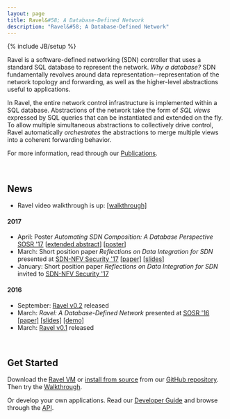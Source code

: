 ```yaml
---
layout: page
title: Ravel&#58; A Database-Defined Network
description: "Ravel&#58; A Database-Defined Network"
---
```

{% include JB/setup %}


Ravel is a software-defined networking (SDN) controller that uses a standard SQL database to represent the network.  _Why a database?_ SDN fundamentally revolves around data representation--representation of the network topology and forwarding, as well as the higher-level abstractions useful to applications.

In Ravel, the entire network control infrastructure is implemented within a SQL database.  Abstractions of the network take the form of _SQL views_ expressed by SQL queries that can be instantiated and extended on the fly.  To allow multiple simultaneous abstractions to collectively drive control, Ravel automatically _orchestrates_ the abstractions to merge multiple views into a coherent forwarding behavior.

For more information, read through our [Publications]({{site.url}}/publications).

<br/>

## News ##

* Ravel video walkthrough is up: [[walkthrough]](videos/walkthrough.mp4)

#### 2017 ####
* April: Poster _Automating SDN Composition: A Database Perspective_ [SOSR '17](http://conferences.sigcomm.org/sosr/2017/) [[extended abstract](ravel-net.org/docs/sosr17extendedabstract.pdf)] [[poster](ravel-net.org/docs/sosr17poster.pdf)]
* March: Short position paper _Reflections on Data Integration for SDN_ presented at [SDN-NFV Security '17](https://www.cs.clemson.edu/nss/sdnfvsec2017/) [[paper]](docs/sdnnfv17.pdf) [[slides]](docs/sdnnfv17-slides.pdf)
* January: Short position paper _Reflections on Data Integration for SDN_ invited to [SDN-NFV Security '17](https://www.cs.clemson.edu/nss/sdnfvsec2017/)


#### 2016 ####

* September: [Ravel v0.2](https://github.com/ravel-net/ravel/releases/tag/v0.2) released
* March: _Ravel: A Database-Defined Network_ presented at [SOSR '16](http://conferences.sigcomm.org/sosr/2016/) [[paper]](docs/sosr16.pdf) [[slides]](docs/SOSR16slide2.pdf) [[demo]](videos/sosr_demo.mp4)
* March: [Ravel v0.1](https://github.com/ravel-net/ravel/releases/tag/v0.1) released


<br/>

## Get Started ##

Download the [Ravel VM]({{site.url}}/download#option-1-pre-packaged-vm) or [install from source]({{site.url}}/download#option-2-install-from-source) from our [GitHub repository](http://github.com/ravel-net/ravel).  Then try the [Walkthrough]({{site.url}}/walkthrough).

Or develop your own applications.  Read our [Developer Guide]({{site.url}}/manual) and browse through the [API](api/annotated.html).
